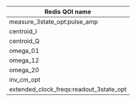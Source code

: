 |Redis QOI name|
|---------| 
|measure_3state_opt:pulse_amp      |
| centroid_I     |
| centroid_Q       |
|omega_01   |
|omega_12   |
|omega_20   |
|inv_cm_opt   |
| extended_clock_freqs:readout_3state_opt     |
